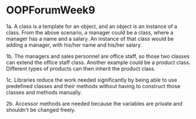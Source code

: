 # OOPForumWeek9
1a. A class is a template for an object, and an object is an instance of a class. From the above scenario, a manager could be a class, where a manager has a name and a salary. An instance of that class would be adding a manager, with his/her name and his/her salary.  
  
1b. The managers and sales personnel are office staff, so those two classes can extend the office staff class. Another example could be a product class. Different types of products can then inherit the product class.  
  
1c. Libraries reduce the work needed significantly by being able to use predefined classes and their methods without having to construct those classes and methods manually.  
  
2b. Accessor methods are needed because the variables are private and shouldn't be changed freely.  
